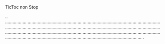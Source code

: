 TicToc non Stop

..
...................................................................................................................................................................................................................................................................................................................................................................................................................................................................................................